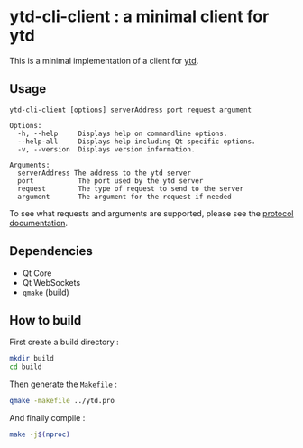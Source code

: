 # ytd-cli-client : a minimal client for ytd
This is a minimal implementation of a client for [ytd](https://github.com/ttcchhmm/ytd).

## Usage
```
ytd-cli-client [options] serverAddress port request argument

Options:
  -h, --help     Displays help on commandline options.
  --help-all     Displays help including Qt specific options.
  -v, --version  Displays version information.

Arguments:
  serverAddress The address to the ytd server
  port           The port used by the ytd server
  request        The type of request to send to the server
  argument       The argument for the request if needed
```

To see what requests and arguments are supported, please see the [protocol documentation](https://github.com/ttcchhmm/ytd/blob/master/docs/Protocol.md).

## Dependencies
- Qt Core
- Qt WebSockets
- `qmake` (build)

## How to build
First create a build directory :
```bash
mkdir build
cd build
```

Then generate the `Makefile` :
```bash
qmake -makefile ../ytd.pro
```

And finally compile :
```bash
make -j$(nproc)
```